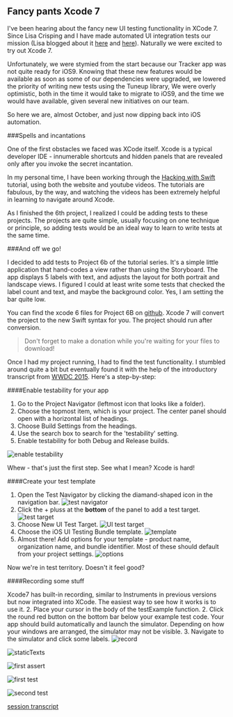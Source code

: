 ## Fancy pants Xcode 7

I've been hearing about the fancy new UI testing functionality in XCode 7.  Since Lisa Crisping and I have made automated UI integration tests our mission (Lisa blogged about it [here](http://lisacrispin.com/2014/10/12/mission-pair/) and [here](http://lisacrispin.com/2014/11/06/continuing-mission-continually-improving/)).  Naturally we were excited to try out Xcode 7.

Unfortunately, we were stymied from the start because our Tracker app was not quite ready for iOS9. Knowing that these new features would be available as soon as some of our dependencies were upgraded, we lowered the priority of writing new tests using the Tuneup library, We were overly optimistic, both in the time it would take to migrate to iOS9, and the time we would have available, given several new initiatives on our team.

So here we are, almost October, and just now dipping back into iOS automation.

###Spells and incantations

One of the first obstacles we faced was XCode itself.  Xcode is a typical developer IDE - innumerable shortcuts and hidden panels that are revealed only after you invoke the secret incantation.

In my personal time, I have been working through the [Hacking with Swift](https://www.hackingwithswift.com/) tutorial, using both the website and youtube videos.  The tutorials are fabulous, by the way, and watching the videos has been extremely helpful in learning to navigate around Xcode.

As I finished the 6th project, I realized I could be adding tests to these projects.  The projects are quite simple, usually focusing on one technique or principle, so adding tests would be an ideal way to learn to write tests at the same time.  

###And off we go!

I decided to add tests to Project 6b of the tutorial series. It's a simple little application that hand-codes a view rather than using the Storyboard. The app displays 5 labels with text, and adjusts the layout for both portrait and landscape views.  I figured I could at least write some tests that checked the label count and text, and maybe the background color.  Yes, I am setting the bar quite low.

You can find the xcode 6 files for Project 6B on [github](https://github.com/twostraws/HackingWithSwift). Xcode 7 will convert the project to the new Swift syntax for you. The project should run after conversion.  
> Don't forget to make a donation while you're waiting for your files to download!

Once I had my project running, I had to find the test functionality.  I stumbled around quite a bit but eventually found it with the help of the introductory transcript from [WWDC 2015](http://asciiwwdc.com/2015/sessions/406).  Here's a step-by-step:

####Enable testability for your app
1. Go to the Project Navigator (leftmost icon that looks like a folder).
1. Choose the topmost item, which is your project.  The center panel should open with a horizontal list of headings.
1. Choose Build Settings from the headings.
1. Use the search box to search for the 'testability' setting.
2. Enable testability for both Debug and Release builds. 

![enable testability](/users/pivotal/desktop/testability-setting.png)

Whew - that's just the first step.  See what I mean? Xcode is hard!

####Create your test template

1. Open the Test Navigator by clicking the diamand-shaped icon in the navigation bar. 
![test navigator](/users/pivotal/desktop/test-navigator.png)
1. Click the + pluss at the **bottom** of the panel to add a test target.
![test target](/users/pivotal/desktop/test-target.png)
1. Choose New UI Test Target.
![UI test target](/users/pivotal/desktop/UI-test-target.png)
1. Choose the iOS UI Testing Bundle template.
![template](/users/pivotal/desktop/template.png)
1. Almost there! Add options for your template - product name, organization name, and bundle identifier. Most of these should default from your project settings. 
![options](/users/pivotal/desktop/options.png)

Now we're in test territory.  Doesn't it feel good?

####Recording some stuff

Xcode7 has built-in recording, similar to Instruments in previous versions but now integrated into XCode.  The easiest way to see how it works is to use it.
2.  Place your cursor in the body of the testExample function.
2.  Click the round red button on the bottom bar below your example test code.  Your app should build automatically and launch the simulator.  Depending on how your windows are arranged, the simulator may not be visible.
3.  Navigate to the simulator and click some labels.
![record](/users/pivotal/desktop/record.png)

![staticTexts](/users/pivotal/desktop/staticTexts.png)

![first assert](/users/pivotal/desktop/first-assert.png)

![first test](/users/pivotal/desktop/complete-test.png)

![second test](/users/pivotal/desktop/second-test.png)

[session transcript](http://asciiwwdc.com/2015/sessions/406)